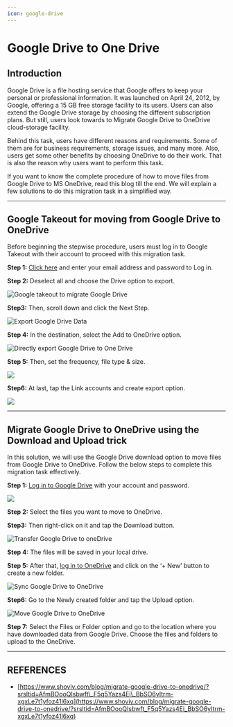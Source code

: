 ```yaml
---
icon: google-drive
---
```


# Google Drive to One Drive

## Introduction

Google Drive is a file hosting service that Google offers to keep your personal or professional information. It was launched on April 24, 2012, by Google, offering a 15 GB free storage facility to its users. Users can also extend the Google Drive storage by choosing the different subscription plans. But still, users look towards to Migrate Google Drive to OneDrive cloud-storage facility.

Behind this task, users have different reasons and requirements. Some of them are for business requirements, storage issues, and many more. Also, users get some other benefits by choosing OneDrive to do their work. That is also the reason why users want to perform this task.

If you want to know the complete procedure of how to move files from Google Drive to MS OneDrive, read this blog till the end. We will explain a few solutions to do this migration task in a simplified way.



***

## **Google Takeout for moving from Google Drive to OneDrive**

Before beginning the stepwise procedure, users must log in to Google Takeout with their account to proceed with this migration task.

**Step 1:** [Click here](https://takeout.google.com/?hl=en-GB) and enter your email address and password to Log in.

**Step 2:** Deselect all and choose the Drive option to export.

![Google takeout to migrate Google Drive](https://www.shoviv.com/blog/wp-content/uploads/2023/09/Manaul-Step-1.png)

**Step3:** Then, scroll down and click the Next Step.

![Export Google Drive Data](https://www.shoviv.com/blog/wp-content/uploads/2023/09/manaul-step-2.png)

**Step 4:** In the destination, select the Add to OneDrive option.

![Directly export Google Drive to One Drive](https://www.shoviv.com/blog/wp-content/uploads/2023/09/Manaul-step-3.png)

**Step 5:** Then, set the frequency, file type & size.

![](https://www.shoviv.com/blog/wp-content/uploads/2023/09/Manaul-step-4.png)

**Step6:** At last, tap the Link accounts and create export option.

![](https://www.shoviv.com/blog/wp-content/uploads/2023/09/manaul-step-5.png)



***

## **Migrate Google Drive to OneDrive using the Download and Upload trick**

In this solution, we will use the Google Drive download option to move files from Google Drive to OneDrive. Follow the below steps to complete this migration task effectively.

**Step 1:** [Log in to Google Drive](https://drive.google.com/drive/my-drive) with your account and password.

![](https://www.shoviv.com/blog/wp-content/uploads/2023/09/11-1.png)

**Step 2:** Select the files you want to move to OneDrive.

**Step3:** Then right-click on it and tap the Download button.

![Transfer Google Drive to oneDrive](https://www.shoviv.com/blog/wp-content/uploads/2023/09/22.png)

**Step 4:** The files will be saved in your local drive.

**Step 5:** After that, [log in to OneDrive](https://onedrive.live.com/login/) and click on the ‘+ New’ button to create a new folder.

![Sync Google Drive to OneDrive](https://www.shoviv.com/blog/wp-content/uploads/2023/09/33.png)

**Step6:** Go to the Newly created folder and tap the Upload option.

![Move Google Drive to OneDrive](https://www.shoviv.com/blog/wp-content/uploads/2023/09/44.png)

**Step 7:** Select the Files or Folder option and go to the location where you have downloaded data from Google Drive. Choose the files and folders to upload to the OneDrive.



***

## REFERENCES

* [https://www.shoviv.com/blog/migrate-google-drive-to-onedrive/?srsltid=AfmBOooQIsbwft\_F5q5Yazs4Ei\_BbSO6yItrm-xgxLe7t1yfoz41l6xq](https://www.shoviv.com/blog/migrate-google-drive-to-onedrive/?srsltid=AfmBOooQIsbwft_F5q5Yazs4Ei_BbSO6yItrm-xgxLe7t1yfoz41l6xq)

